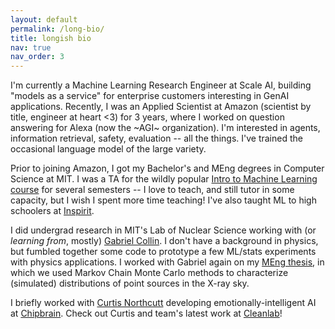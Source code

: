 ```yaml
---
layout: default
permalink: /long-bio/
title: longish bio
nav: true
nav_order: 3
---
```


I'm currently a Machine Learning Research Engineer at Scale AI, building "models as a service" for enterprise customers interesting in GenAI applications. Recently, I was an Applied Scientist at Amazon (scientist by title, engineer at heart <3) for 3 years, where I worked on question answering for Alexa (now the ~AGI~ organization). I'm interested in agents, information retrieval, safety, evaluation -- all the things. I've trained the occasional language model of the large variety.

Prior to joining Amazon, I got my Bachelor's and MEng degrees in Computer Science at MIT. I was a TA for the wildly popular [Intro to Machine Learning course](https://openlearninglibrary.mit.edu/courses/course-v1:MITx+6.036+1T2019/course/) for several semesters -- I love to teach, and still tutor in some capacity, but I wish I spent more time teaching! I've also taught ML to high schoolers at [Inspirit](https://www.inspiritai.com/).

I did undergrad research in MIT's Lab of Nuclear Science working with (or _learning from_, mostly) [Gabriel Collin](https://ghc.ac/). I don't have a background in physics, but fumbled together some code to prototype a few ML/stats experiments with physics applications. I worked with Gabriel again on my [MEng thesis](https://dspace.mit.edu/handle/1721.1/127407), in which we used Markov Chain Monte Carlo methods to characterize (simulated) distributions of point sources in the X-ray sky.

I briefly worked with [Curtis Northcutt](https://www.curtisnorthcutt.com/) developing emotionally-intelligent AI at [Chipbrain](https://chipbrain.com/). Check out Curtis and team's latest work at [Cleanlab](https://cleanlab.ai/)!